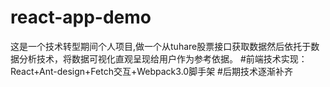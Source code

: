 # react-app-demo
这是一个技术转型期间个人项目,做一个从tuhare股票接口获取数据然后依托于数据分析技术，将数据可视化直观呈现给用户作为参考依据。
#前端技术实现：React+Ant-design+Fetch交互+Webpack3.0脚手架
#后期技术逐渐补齐
